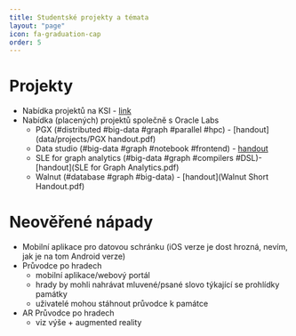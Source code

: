 ```yaml
---
title: Studentské projekty a témata
layout: "page"
icon: fa-graduation-cap
order: 5
---
```


Projekty
==========
- Nabídka projektů na KSI - [link](http://www.ksi.mff.cuni.cz/cs/page.php?page=projects)
- Nabídka (placených) projektů společně s Oracle Labs
  - PGX (#distributed #big-data #graph #parallel #hpc) - [handout](data/projects/PGX handout.pdf)
  - Data studio (#big-data #graph #notebook #frontend) - [handout](data/projetcs/data_studio_handout.pdf)
  - SLE for graph analytics (#big-data #graph #compilers #DSL)- [handout](SLE for Graph Analytics.pdf)
  - Walnut (#database #graph #big-data) - [handout](Walnut Short Handout.pdf)

Neověřené nápady 
=========
- Mobilní aplikace pro datovou schránku (iOS verze je dost hrozná, nevím, jak je na tom Android verze)
- Průvodce po hradech 
    - mobilní aplikace/webový portál
	- hrady by mohli nahrávat mluvené/psané slovo týkající se prohlídky památky
	- uživatelé mohou stáhnout průvodce k památce
- AR Průvodce po hradech
	- viz výše + augmented reality

